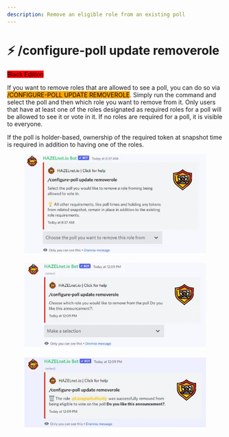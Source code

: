 ```yaml
---
description: Remove an eligible role from an existing poll
---
```


# ⚡ /configure-poll update removerole

<mark style="background-color:red;">Black Edition</mark>

If you want to remove roles that are allowed to see a poll, you can do so via <mark style="background-color:orange;">/CONFIGURE-POLL UPDATE REMOVEROLE</mark>. Simply run the command and select the poll and then which role you want to remove from it. Only users that have at least one of the roles designated as required roles for a poll will be allowed to see it or vote in it. If no roles are required for a poll, it is visible to everyone.

&#x20;If the poll is holder-based, ownership of the required token at snapshot time is required in addition to having one of the roles.

<figure><img src="../../../.gitbook/assets/image (124).png" alt=""><figcaption></figcaption></figure>

<figure><img src="../../../.gitbook/assets/image (125).png" alt=""><figcaption></figcaption></figure>

<figure><img src="../../../.gitbook/assets/image (126).png" alt=""><figcaption></figcaption></figure>
